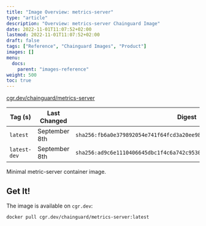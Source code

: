 ```yaml
---
title: "Image Overview: metrics-server"
type: "article"
description: "Overview: metrics-server Chainguard Image"
date: 2022-11-01T11:07:52+02:00
lastmod: 2022-11-01T11:07:52+02:00
draft: false
tags: ["Reference", "Chainguard Images", "Product"]
images: []
menu:
  docs:
    parent: "images-reference"
weight: 500
toc: true
---
```


[cgr.dev/chainguard/metrics-server](https://github.com/chainguard-images/images/tree/main/images/metrics-server)

| Tag (s)       | Last Changed  | Digest                                                                    |
|---------------|---------------|---------------------------------------------------------------------------|
|  `latest`     | September 8th | `sha256:fb6a0e379892054e741f64fcd3a20ee98ea4406e96de765f5b403cbfda0289a8` |
|  `latest-dev` | September 8th | `sha256:ad9c6e1110406645dbc1f4c6a742c9530fda4e361465af02ad6d5d9714cf9f18` |



Minimal metric-server container image.

## Get It!

The image is available on `cgr.dev`:

```
docker pull cgr.dev/chainguard/metrics-server:latest
```

